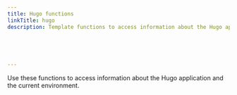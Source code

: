 ```yaml
---
title: Hugo functions
linkTitle: hugo
description: Template functions to access information about the Hugo application and the current environment. 



  

---
```


Use these functions to access information about the Hugo application and the current environment.
